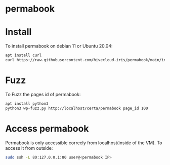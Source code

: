 # permabook

# Install
To install permabook on debian 11 or Ubuntu 20.04:

```bash
apt install curl
curl https://raw.githubusercontent.com/hivecloud-iris/permabook/main/install.sh | sudo sh -
```

# Fuzz
To Fuzz the pages id of permabook:

```bash
apt install python3
python3 wp-fuzz.py http://localhost/certa/permabook page_id 100
```

# Access permabook

Permabook is only accessible correcly from localhost(inside of the VM).
To access it from outside:

```bash
sudo ssh -L 80:127.0.0.1:80 user@<permabook IP>
```
